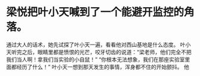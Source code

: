 # 梁悦把叶小天喊到了一个能避开监控的角落。
通过大人的话术，她先试探了叶小天一遍，看看他对西山基地是什么态度。
叶小天听完之后，眼睛里都是愤恨的光芒，咬牙切齿的说道：“梁老师，他们完全不把我们当人啊！拿我们当实验的小自鼠！”
“你根本无法想象，我们在那座实验室里面都经历了什么！”
叶小天一想到那天发生的事情，浑身都不住的开始颤抖。
他

